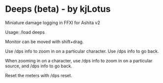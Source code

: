 Deeps (beta) - by kjLotus
==========

Miniature damage logging in FFXI for Ashita v2

Usage:
/load deeps

Monitor can be moved with shift+drag.

Use /dps info <name> to zoom in on a particular character.
Use /dps info to go back.

When zooming in on a character, use /dps info <source name> to zoom in on a particular source, and /dps info to go back.

Reset the meters with /dps reset.
